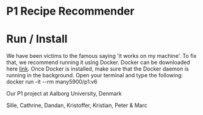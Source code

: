 # P1 Recipe Recommender

# Run / Install
We have been victims to the famous saying 'it works on my machine'. 
To fix that, we recommend running it using Docker. 
Docker can be downloaded here [link](https://www.docker.com/products/docker-desktop/). 
Once Docker is installed, make sure that the Docker daemon is running in the background. 
Open your terminal and type the following:
docker run -it --rm many5900/p1:v6

Our P1 project at Aalborg University, Denmark

Sille, Cathrine, Dandan, Kristoffer, Kristian, Peter & Marc
